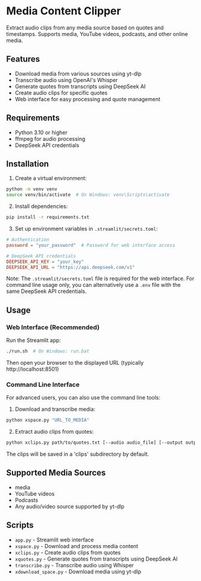 # Media Content Clipper

Extract audio clips from any media source based on quotes and timestamps. Supports media, YouTube videos, podcasts, and other online media.

## Features
- Download media from various sources using yt-dlp
- Transcribe audio using OpenAI's Whisper
- Generate quotes from transcripts using DeepSeek AI
- Create audio clips for specific quotes
- Web interface for easy processing and quote management

## Requirements
- Python 3.10 or higher
- ffmpeg for audio processing
- DeepSeek API credentials

## Installation
1. Create a virtual environment:
```bash
python -m venv venv
source venv/bin/activate  # On Windows: venv\Scripts\activate
```

2. Install dependencies:
```bash
pip install -r requirements.txt
```

3. Set up environment variables in `.streamlit/secrets.toml`:
```toml
# Authentication
password = "your_password"  # Password for web interface access

# DeepSeek API credentials
DEEPSEEK_API_KEY = "your_key"
DEEPSEEK_API_URL = "https://api.deepseek.com/v1"
```

Note: The `.streamlit/secrets.toml` file is required for the web interface. For command line usage only, you can alternatively use a `.env` file with the same DeepSeek API credentials.

## Usage

### Web Interface (Recommended)
Run the Streamlit app:
```bash
./run.sh  # On Windows: run.bat
```
Then open your browser to the displayed URL (typically http://localhost:8501)

### Command Line Interface
For advanced users, you can also use the command line tools:

1. Download and transcribe media:
```bash
python xspace.py "URL_TO_MEDIA"
```

2. Extract audio clips from quotes:
```bash
python xclips.py path/to/quotes.txt [--audio audio_file] [--output output_dir]
```

The clips will be saved in a 'clips' subdirectory by default.

## Supported Media Sources
- media
- YouTube videos
- Podcasts
- Any audio/video source supported by yt-dlp

## Scripts
- `app.py` - Streamlit web interface
- `xspace.py` - Download and process media content
- `xclips.py` - Create audio clips from quotes
- `xquotes.py` - Generate quotes from transcripts using DeepSeek AI
- `transcribe.py` - Transcribe audio using Whisper
- `xdownload_space.py` - Download media using yt-dlp
